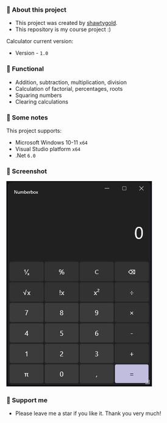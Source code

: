 ### :pencil: About this project
- This project was created by [shawtygold](https://github.com/Shawtygold).
- This repository is my course project :)

Calculator current version: 
- Version - `1.0`

### 📖 Functional
- Addition, subtraction, multiplication, division
- Calculation of factorial, percentages, roots
- Squaring numbers
- Clearing calculations

 ### 📜 Some notes
 This project supports:
 - Microsoft Windows 10-11 `x64`
 - Visual Studio platform `x64`
 - .Net `6.0`

### 📸 Screenshot
![Scrennshot](https://github.com/Shawtygold/Calculator/blob/master/Screenshot.jpg)

 ### 🤝 Support me
 - Please leave me a star if you like it. Thank you very much! 
